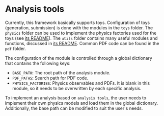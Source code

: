 Analysis tools
==============

Currently, this framework basically supports toys.
Configuration of toys (generation, submission) is done with the modules in the `toys` folder.
The `physics` folder can be used to implement the physics factories used for the toys (see [its README](physics/README.md)).
The `utils` folder contains many useful modules and functions, discussed in [its README](utils/README.md).
Common PDF code can be found in the `pdf` folder.

The configuration of the module is controlled through a global dictionary that contains the following keys:

  - `BASE_PATH`: The root path of the analysis module.
  - `PDF_PATHS`: Search path for PDF code.
  - `PHYSICS_FACTORIES`: Physics observables and PDFs. It is blank in this module, so it needs to be overwritten by each specific analysis.

To implement an analysis based on `analysis tools`, the user needs to implement their own physics models and load them in the global dictionary.
Additionally, the base path can be modified to suit the user's needs.